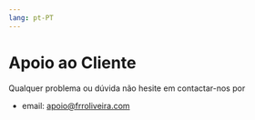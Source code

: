 ```yaml
---
lang: pt-PT
---
```


# Apoio ao Cliente

Qualquer problema ou dúvida não hesite em contactar-nos por

   * email: <apoio@frroliveira.com>
